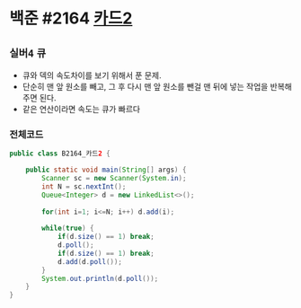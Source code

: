 # 백준 #2164 [카드2](https://www.acmicpc.net/problem/2164)
`실버4` `큐`
---
- 큐와 덱의 속도차이를 보기 위해서 푼 문제.
- 단순히 맨 앞 원소를 빼고, 그 후 다시 맨 앞 원소를 뺀걸 맨 뒤에 넣는 작업을 반복해주면 된다.
- 같은 연산이라면 속도는 큐가 빠르다

### 전체코드
```java
public class B2164_카드2 {

	public static void main(String[] args) {
		Scanner sc = new Scanner(System.in);
		int N = sc.nextInt();
		Queue<Integer> d = new LinkedList<>();
		
		for(int i=1; i<=N; i++) d.add(i);
		
		while(true) {
			if(d.size() == 1) break;
			d.poll();
			if(d.size() == 1) break;
			d.add(d.poll());
		}
		System.out.println(d.poll());
	}
}

```
